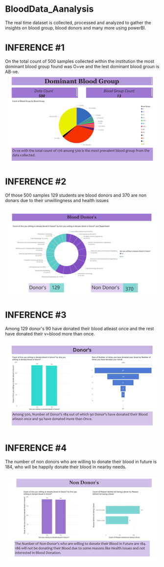 # BloodData_Aanalysis
<p >The real time dataset is collected, processed and analyzed to gather the insights on blood group, blood donors and many more using powerBI.</p>



# INFERENCE #1
<p> On the total count of 500 samples collected within the institution the most dominant blood group found was O+ve and the lest dominant blood groun is AB-ve.

<img src="./images/BloodAnalysis (1)_page-0001.jpg" alt="sample1">
   
# INFERENCE #2
 <p>Of those 500 samples 129 students are blood donors and 370 are non donars due to their unwillingness and health issues</p>
<img src = "./images/BloodAnalysis (1)_page-0002.jpg" alt="sample2">




# INFERENCE #3
   <p>Among 129 donor's  90 have donated their blood atleast once and the rest have donated their v=blood more than once.</p>
   <img src ="./images/BloodAnalysis (1)_page-0003.jpg" alt="sample3">
   
   
   
   
# INFERENCE #4
<p>The number of non donors who are willing to donate their blood in future is 184, who will be happily donate their blood in nearby needs.</p>
<img src="./images/BloodAnalysis (1)_page-0004.jpg" alt="sample4">
  
